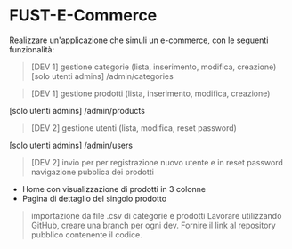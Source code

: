 # FUST-E-Commerce

Realizzare un'applicazione che simuli un e-commerce, con le seguenti funzionalità:
 > [DEV 1] gestione categorie (lista, inserimento, modifica, creazione) [solo utenti admins] /admin/categories

 > [DEV 1] gestione prodotti (lista, inserimento, modifica, creazione)

 [solo utenti admins]   /admin/products
 > [DEV 2] gestione utenti (lista, modifica, reset password)

 [solo utenti admins]   /admin/users
 > [DEV 2]  invio per per registrazione nuovo utente e in reset password
 > navigazione pubblica dei prodotti
- Home con visualizzazione di prodotti in 3 colonne
- Pagina di dettaglio del singolo prodotto
 > importazione da file .csv di categorie e prodotti
Lavorare utilizzando GitHub, creare una branch per ogni dev.
Fornire il link al repository pubblico contenente il codice.
